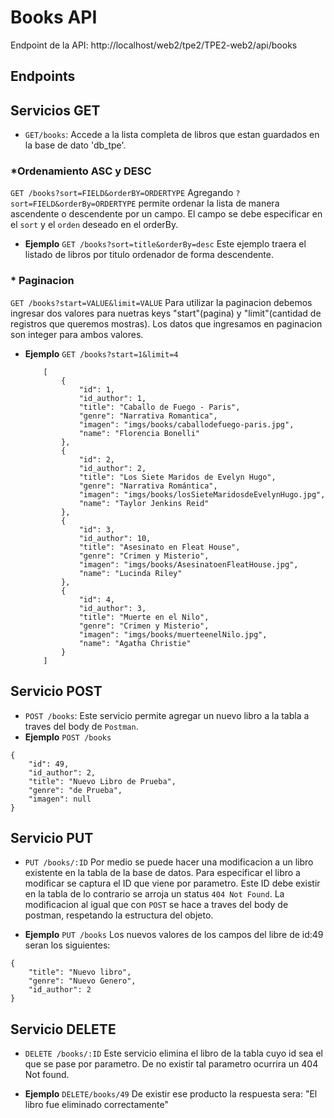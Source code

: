 # Books API

Endpoint de la API: http://localhost/web2/tpe2/TPE2-web2/api/books

## Endpoints 

## Servicios GET

* `GET/books`: Accede a la lista completa de libros que estan guardados en la base de dato 'db_tpe'.

### *Ordenamiento ASC y DESC

 `GET /books?sort=FIELD&orderBY=ORDERTYPE`
  Agregando `?sort=FIELD&orderBy=ORDERTYPE` permite ordenar la lista de manera ascendente o descendente por un campo. El campo se debe especificar en el `sort` y el `orden` deseado en el orderBy.

  * **Ejemplo** `GET /books?sort=title&orderBy=desc`
  Este ejemplo traera el listado de libros por titulo ordenador de forma descendente.
    
### * Paginacion

`GET /books?start=VALUE&limit=VALUE`
Para utilizar la paginacion debemos ingresar dos valores para nuetras keys "start"(pagina) y "limit"(cantidad de registros que queremos mostras).
Los datos que ingresamos en paginacion son integer para ambos valores.  

* **Ejemplo** `GET /books?start=1&limit=4`
    ```
        [
            {
                "id": 1,
                "id_author": 1,
                "title": "Caballo de Fuego - Paris",
                "genre": "Narrativa Romantica",
                "imagen": "imgs/books/caballodefuego-paris.jpg",
                "name": "Florencia Bonelli"
            },
            {
                "id": 2,
                "id_author": 2,
                "title": "Los Siete Maridos de Evelyn Hugo",
                "genre": "Narrativa Romántica",
                "imagen": "imgs/books/losSieteMaridosdeEvelynHugo.jpg",
                "name": "Taylor Jenkins Reid"
            },
            {
                "id": 3,
                "id_author": 10,
                "title": "Asesinato en Fleat House",
                "genre": "Crimen y Misterio",
                "imagen": "imgs/books/AsesinatoenFleatHouse.jpg",
                "name": "Lucinda Riley"
            },
            {
                "id": 4,
                "id_author": 3,
                "title": "Muerte en el Nilo",
                "genre": "Crimen y Misterio",
                "imagen": "imgs/books/muerteenelNilo.jpg",
                "name": "Agatha Christie"
            }
        ]
    ```

## Servicio POST

* `POST /books`: Este servicio permite agregar un nuevo libro a la tabla a traves del body de `Postman`.
* **Ejemplo** `POST /books`
```
{
    "id": 49,
    "id_author": 2,
    "title": "Nuevo Libro de Prueba",
    "genre": "de Prueba",
    "imagen": null
}
```

## Servicio PUT

* `PUT /books/:ID`
Por medio se puede hacer una modificacion a un libro existente en la tabla de la base de datos. Para especificar el libro a modificar se captura el ID que viene por parametro. Este ID debe existir en la tabla de lo contrario se arroja un status `404 Not Found`. La modificacion al igual que con `POST` se hace a traves del body de postman, respetando la estructura del objeto.

* **Ejemplo** `PUT /books`
Los nuevos valores de los campos del libre de id:49 seran los siguientes:

```
{
    "title": "Nuevo libro",
    "genre": "Nuevo Genero",    
    "id_author": 2
}
```

## Servicio DELETE

* `DELETE /books/:ID` Este servicio elimina el libro de la tabla cuyo id sea el que se pase por parametro. De no existir tal parametro ocurrira un 404 Not found.

* **Ejemplo** `DELETE/books/49`
De existir ese producto la respuesta sera: "El libro fue eliminado correctamente"

